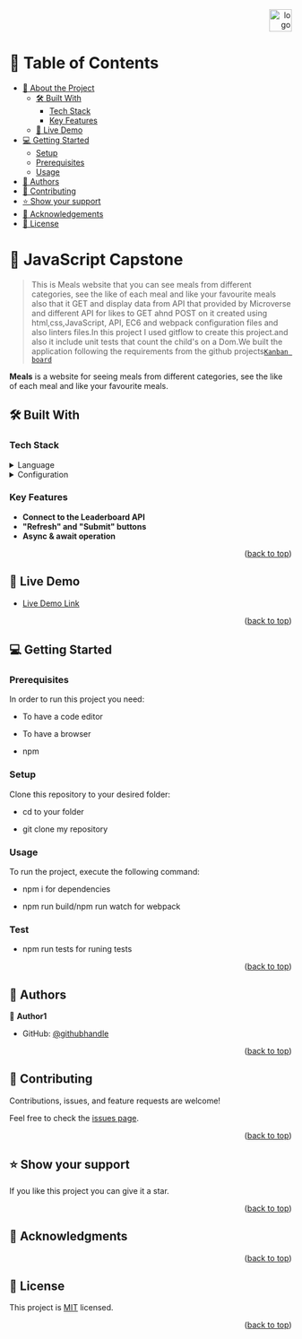  <div align="right"> 
  <img src="./image/murple_logo.png" alt="logo" width="40"  height="auto" /> 
</div>

<!-- TABLE OF CONTENTS -->

# 📗 Table of Contents

- [📖 About the Project](#about-project)
  - [🛠 Built With](#built-with)
    - [Tech Stack](#tech-stack)
    - [Key Features](#key-features)
  - [🚀 Live Demo](#live-demo)
- [💻 Getting Started](#getting-started)
  - [Setup](#setup)
  - [Prerequisites](#prerequisites)
  - [Usage](#usage)
- [👥 Authors](#authors) 
- [🤝 Contributing](#contributing)
- [⭐️ Show your support](#support)
- [🙏 Acknowledgements](#acknowledgements) 
- [📝 License](#license)

<!-- PROJECT DESCRIPTION -->

# 📖 JavaScript Capstone  <a name="about-project"></a>

>This is Meals website that you can see meals from different categories, see the like of each meal and like your favourite meals also  that it GET and display data from API that provided by Microverse and different API for likes to GET ahnd POST on it created using html,css,JavaScript, API, EC6 and webpack configuration files and also linters files.In this project I used gitflow to create this project.and also it include unit tests that count the child's on a Dom.We built the application following the requirements from the github projects[`Kanban board`](https://github.com/users/AhmadiGu/projects/2)

**Meals** is a website for seeing meals from different categories, see the like of each meal and like your favourite meals.

## 🛠 Built With <a name="built-with"></a>

### Tech Stack <a name="tech-stack"></a>


<details>
  <summary>Language</summary>
  <ul>
    <li><a href="https://reactjs.org/">HTML/Css</a></li>
    <li><a href="https://reactjs.org/">JavaScript</a></li>
    <li><a href="https://reactjs.org/">JavaScript API</a></li>
  </ul>
</details>

<details>
  <summary>Configuration</summary>
  <ul>
    <li><a href="https://reactjs.org/">Webpack</a></li>
    <li><a href="https://reactjs.org/">Linters</a></li>
    <li><a href="https://reactjs.org/">Gitflow</a></li>
    <li><a href="https://reactjs.org/">Jest</a></li>
  </ul>
</details>
 

 

<!-- Features -->



### Key Features <a name="key-features"></a>

- **Connect to the Leaderboard API**
- **"Refresh" and "Submit" buttons**
- **Async & await operation**

<p align="right">(<a href="#readme-top">back to top</a>)</p>

<!-- LIVE DEMO -->

## 🚀 Live Demo <a name="live-demo"></a>


- [Live Demo Link](https://ahmadigu.github.io/Meal-CS2/)

<p align="right">(<a href="#readme-top">back to top</a>)</p>

<!-- GETTING STARTED -->



## 💻 Getting Started <a name="getting-started"></a>

 

### Prerequisites

In order to run this project you need:

- To have a code editor 

- To have a browser

- npm


### Setup

Clone this repository to your desired folder:

- cd to your folder

- git clone my repository 

 
### Usage

To run the project, execute the following command:

- npm i for dependencies

- npm run build/npm run watch for webpack

### Test

 - npm run tests for runing tests


<p align="right">(<a href="#readme-top">back to top</a>)</p>

<!-- AUTHORS -->

## 👥 Authors <a name="authors"></a>


👤 **Author1**

- GitHub: [@githubhandle](https://github.com/AhmadiGu/)

 

<p align="right">(<a href="#readme-top">back to top</a>)</p>


<!-- CONTRIBUTING -->

## 🤝 Contributing <a name="contributing"></a>

Contributions, issues, and feature requests are welcome!

Feel free to check the [issues page](../../issues/).

<p align="right">(<a href="#readme-top">back to top</a>)</p>

<!-- SUPPORT -->

## ⭐️ Show your support <a name="support"></a>


If you like this project you can give it a star.

<p align="right">(<a href="#readme-top">back to top</a>)</p>

<!-- ACKNOWLEDGEMENTS -->

## 🙏 Acknowledgments <a name="acknowledgements"></a>

 

 

<p align="right">(<a href="#readme-top">back to top</a>)</p>

 

<!-- LICENSE -->

## 📝 License <a name="license"></a>

This project is [MIT](./LICENSE) licensed.


<p align="right">(<a href="#readme-top">back to top</a>)</p>
